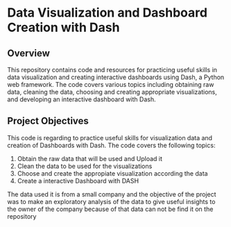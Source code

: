 # Data Visualization and Dashboard Creation with Dash

## Overview

This repository contains code and resources for practicing useful skills in data visualization and creating interactive dashboards using Dash, a Python web framework. The code covers various topics including obtaining raw data, cleaning the data, choosing and creating appropriate visualizations, and developing an interactive dashboard with Dash.

## Project Objectives

This code is regarding to practice useful skills for visualization data and creation of Dashboards with Dash. The code covers the following topics:

1. Obtain the raw data that will be used and Upload it
2. Clean the data to be used for the visualizations
3. Choose and create the appropiate visualization according the data
4. Create a interactive Dashboard with DASH

The data used it is from a small company and the objective of the project was to make an exploratory analysis of the data to give useful insights to the owner of the company
because of that data can not be find it on the repository
